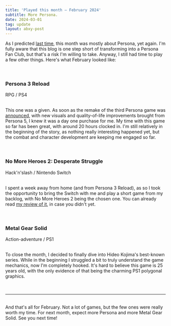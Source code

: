 ```yaml
---
title: 'Played this month – February 2024'
subtitle: More Persona.
date: 2024-03-01
tag: update
layout: abxy-post
---
```


As I predicted [last time](https://joaomarques.website/abxy/played-this-month-jan-24), this month was mostly about Persona, yet again. I'm fully aware that this blog is one step short of transforming into a Persona Fan Club, but that's a risk I'm willing to take. Anyway, I still had time to play a few other things. Here's what February looked like:
<br><br><br>

<h3 class="u-mt-0 u-mb-1">Persona 3 Reload</h3>
RPG / PS4
<br><br>

This one was a given. As soon as the remake of the third Persona game was [announced](https://www.youtube.com/watch?v=QIIPXA2A6cM), with new visuals and quality-of-life improvements brought from Persona 5, I knew it was a day one purchase for me. My time with this game so far has been great, with around 20 hours clocked in. I'm still relatively in the beginning of the story, as nothing really interesting happened yet, but the combat and character development are keeping me engaged so far.
<br><br><br>

<h3 class="u-mt-0 u-mb-1">No More Heroes 2: Desperate Struggle</h3>
Hack'n'slash / Nintendo Switch
<br><br>

I spent a week away from home (and from Persona 3 Reload), as so I took the opportunity to bring the Switch with me and play a short game from my backlog, with No More Heroes 2 being the chosen one. You can already read [my review of it](https://joaomarques.website/abxy/no-more-heroes-2), in case you didn't yet.
<br><br><br>

<h3 class="u-mt-0 u-mb-1">Metal Gear Solid</h3>
Action-adventure / PS1
<br><br>

To close the month, I decided to finally dive into Hideo Kojima's best-known series. While in the beginning I struggled a bit to truly understand the game mechanics, now I'm completely hooked. It's hard to believe this game is 25 years old, with the only evidence of that being the charming PS1 polygonal graphics.
<br><br><br>

***

<br>
And that's all for February. Not a lot of games, but the few ones were really worth my time. For next month, expect more Persona and more Metal Gear Solid. See you next time!
<br><br>
